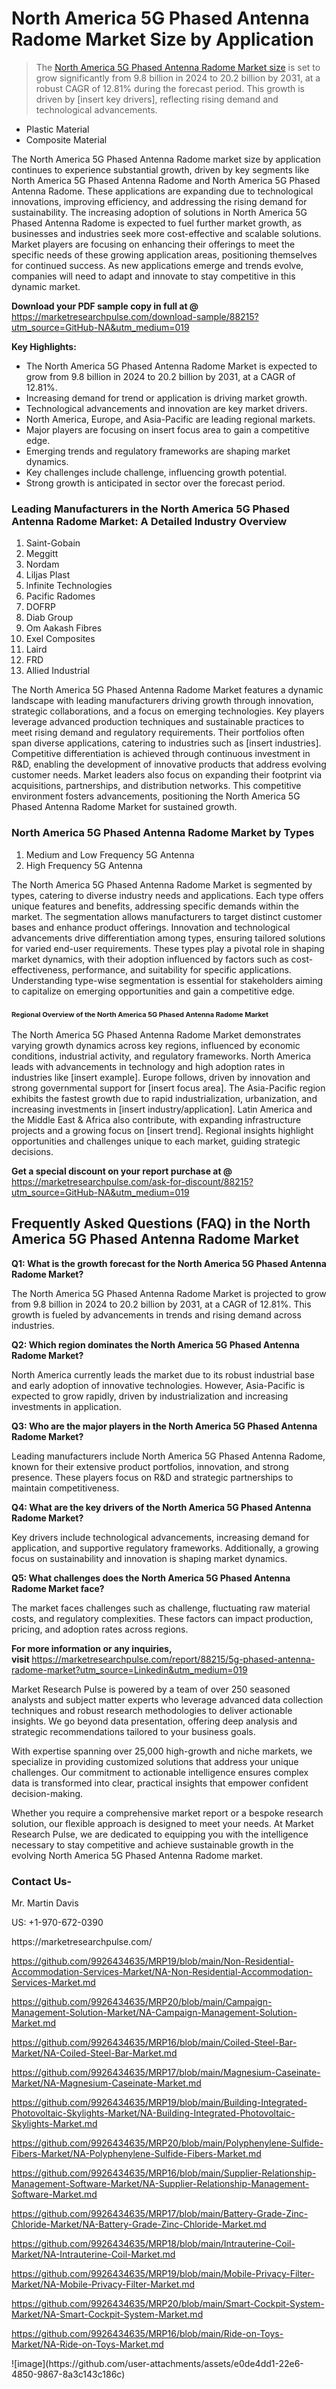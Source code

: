 <h1>North America 5G Phased Antenna Radome Market&nbsp;Size by Application</h1><blockquote><p>The <a href="https://marketresearchpulse.com/download-sample/88215?utm_source=GitHub-NA&amp;utm_medium=019">North America 5G Phased Antenna Radome Market size</a> is set to grow significantly from 9.8 billion in 2024 to 20.2 billion by 2031, at a robust CAGR of 12.81% during the forecast period. This growth is driven by [insert key drivers], reflecting rising demand and technological advancements.</p></blockquote><ul><li>Plastic Material<li> Composite Material</li></ul><p>The North America 5G Phased Antenna Radome market size by application continues to experience substantial growth, driven by key segments like North America 5G Phased Antenna Radome and North America 5G Phased Antenna Radome. These applications are expanding due to technological innovations, improving efficiency, and addressing the rising demand for sustainability. The increasing adoption of solutions in North America 5G Phased Antenna Radome is expected to fuel further market growth, as businesses and industries seek more cost-effective and scalable solutions. Market players are focusing on enhancing their offerings to meet the specific needs of these growing application areas, positioning themselves for continued success. As new applications emerge and trends evolve, companies will need to adapt and innovate to stay competitive in this dynamic market.</p><p><strong>Download your PDF sample copy in full at @ </strong><a href="https://marketresearchpulse.com/download-sample/88215?utm_source=GitHub-NA&amp;utm_medium=019">https://marketresearchpulse.com/download-sample/88215?utm_source=GitHub-NA&amp;utm_medium=019</a></p><p><strong>Key Highlights: </strong></p><ul><li>The North America 5G Phased Antenna Radome Market is expected to grow from 9.8 billion in 2024 to 20.2 billion by 2031, at a CAGR of 12.81%.</li><li>Increasing demand for trend or application is driving market growth.</li><li>Technological advancements and innovation are key market drivers.</li><li>North America, Europe, and Asia-Pacific are leading regional markets.</li><li>Major players are focusing on insert focus area to gain a competitive edge.</li><li>Emerging trends and regulatory frameworks are shaping market dynamics.</li><li>Key challenges include challenge, influencing growth potential.</li><li>Strong growth is anticipated in sector over the forecast period.</li></ul><h3>Leading Manufacturers in the North America 5G Phased Antenna Radome Market: A Detailed Industry Overview</h3><ol><li>Saint-Gobain</li><li>Meggitt</li><li>Nordam</li><li>Liljas Plast</li><li>lnfinite Technologies</li><li>Pacific Radomes</li><li>DOFRP</li><li>Diab Group</li><li>Om Aakash Fibres</li><li>Exel Composites</li><li>Laird</li><li>FRD</li><li>Allied Industrial</li></ol><div class="flex max-w-full flex-col flex-grow"><div class="min-h-8 text-message flex w-full flex-col items-end gap-2 whitespace-normal break-words [.text-message+&amp;]:mt-5" dir="auto" data-message-author-role="assistant" data-message-id="fd8432e4-4910-450d-b182-61b7bfb0a01f" data-message-model-slug="gpt-4o"><div class="flex w-full flex-col gap-1 empty:hidden first:pt-[3px]"><div class="markdown prose w-full break-words dark:prose-invert light"><p>The North America 5G Phased Antenna Radome Market features a dynamic landscape with leading manufacturers driving growth through innovation, strategic collaborations, and a focus on emerging technologies. Key players leverage advanced production techniques and sustainable practices to meet rising demand and regulatory requirements. Their portfolios often span diverse applications, catering to industries such as [insert industries]. Competitive differentiation is achieved through continuous investment in R&amp;D, enabling the development of innovative products that address evolving customer needs. Market leaders also focus on expanding their footprint via acquisitions, partnerships, and distribution networks. This competitive environment fosters advancements, positioning the North America 5G Phased Antenna Radome Market for sustained growth.</p></div></div></div></div><h3>North America 5G Phased Antenna Radome Market by Types</h3><ol><li>Medium and Low Frequency 5G Antenna<li> High Frequency 5G Antenna</li></ol><div class="flex max-w-full flex-col flex-grow"><div class="min-h-8 text-message flex w-full flex-col items-end gap-2 whitespace-normal break-words [.text-message+&amp;]:mt-5" dir="auto" data-message-author-role="assistant" data-message-id="084470be-0bb7-4664-bddf-5156b4f41249" data-message-model-slug="gpt-4o-mini"><div class="flex w-full flex-col gap-1 empty:hidden first:pt-[3px]"><div class="markdown prose w-full break-words dark:prose-invert light"><p>The North America 5G Phased Antenna Radome Market is segmented by types, catering to diverse industry needs and applications. Each type offers unique features and benefits, addressing specific demands within the market. The segmentation allows manufacturers to target distinct customer bases and enhance product offerings. Innovation and technological advancements drive differentiation among types, ensuring tailored solutions for varied end-user requirements. These types play a pivotal role in shaping market dynamics, with their adoption influenced by factors such as cost-effectiveness, performance, and suitability for specific applications. Understanding type-wise segmentation is essential for stakeholders aiming to capitalize on emerging opportunities and gain a competitive edge.</p></div></div></div></div><h3><span style="font-size: 11px;">Regional Overview of the North America 5G Phased Antenna Radome Market</span></h3><div class="flex max-w-full flex-col flex-grow"><div class="min-h-8 text-message flex w-full flex-col items-end gap-2 whitespace-normal break-words [.text-message+&amp;]:mt-5" dir="auto" data-message-author-role="assistant" data-message-id="e9038762-ce64-4e30-91c9-9bd413514231" data-message-model-slug="gpt-4o-mini"><div class="flex w-full flex-col gap-1 empty:hidden first:pt-[3px]"><div class="markdown prose w-full break-words dark:prose-invert light"><p>The North America 5G Phased Antenna Radome Market demonstrates varying growth dynamics across key regions, influenced by economic conditions, industrial activity, and regulatory frameworks. North America leads with advancements in technology and high adoption rates in industries like [insert example]. Europe follows, driven by innovation and strong governmental support for [insert focus area]. The Asia-Pacific region exhibits the fastest growth due to rapid industrialization, urbanization, and increasing investments in [insert industry/application]. Latin America and the Middle East &amp; Africa also contribute, with expanding infrastructure projects and a growing focus on [insert trend]. Regional insights highlight opportunities and challenges unique to each market, guiding strategic decisions.</p></div></div></div></div><p><strong>Get a special discount on your report purchase at @ </strong><a href="https://marketresearchpulse.com/ask-for-discount/88215?utm_source=GitHub-NA&amp;utm_medium=019">https://marketresearchpulse.com/ask-for-discount/88215?utm_source=GitHub-NA&amp;utm_medium=019</a></p><h2>Frequently Asked Questions (FAQ) in the North America 5G Phased Antenna Radome Market</h2><p><strong>Q1: What is the growth forecast for the North America 5G Phased Antenna Radome Market?</strong></p><p>The North America 5G Phased Antenna Radome Market is projected to grow from 9.8 billion in 2024 to 20.2 billion by 2031, at a CAGR of 12.81%. This growth is fueled by advancements in trends and rising demand across industries.</p><p><strong>Q2: Which region dominates the North America 5G Phased Antenna Radome Market?</strong></p><p>North America currently leads the market due to its robust industrial base and early adoption of innovative technologies. However, Asia-Pacific is expected to grow rapidly, driven by industrialization and increasing investments in application.</p><p><strong>Q3: Who are the major players in the North America 5G Phased Antenna Radome Market?</strong></p><p>Leading manufacturers include North America 5G Phased Antenna Radome, known for their extensive product portfolios, innovation, and strong presence. These players focus on R&amp;D and strategic partnerships to maintain competitiveness.</p><p><strong>Q4: What are the key drivers of the North America 5G Phased Antenna Radome Market?</strong></p><p>Key drivers include technological advancements, increasing demand for application, and supportive regulatory frameworks. Additionally, a growing focus on sustainability and innovation is shaping market dynamics.</p><p><strong>Q5: What challenges does the North America 5G Phased Antenna Radome Market face?</strong></p><p>The market faces challenges such as challenge, fluctuating raw material costs, and regulatory complexities. These factors can impact production, pricing, and adoption rates across regions.</p><p><strong>For more information or any inquiries, visit&nbsp;</strong><a href="https://marketresearchpulse.com/report/88215/5g-phased-antenna-radome-market?utm_source=Linkedin&utm_medium=019">https://marketresearchpulse.com/report/88215/5g-phased-antenna-radome-market?utm_source=Linkedin&utm_medium=019</a></p><p>Market Research Pulse is powered by a team of over 250 seasoned analysts and subject matter experts who leverage advanced data collection techniques and robust research methodologies to deliver actionable insights. We go beyond data presentation, offering deep analysis and strategic recommendations tailored to your business goals.</p><p>With expertise spanning over 25,000 high-growth and niche markets, we specialize in providing customized solutions that address your unique challenges. Our commitment to actionable intelligence ensures complex data is transformed into clear, practical insights that empower confident decision-making.</p><p>Whether you require a comprehensive market report or a bespoke research solution, our flexible approach is designed to meet your needs. At Market Research Pulse, we are dedicated to equipping you with the intelligence necessary to stay competitive and achieve sustainable growth in the evolving North America 5G Phased Antenna Radome market.</p><h3><strong>Contact Us-</strong></h3><p>Mr. Martin Davis</p><p>US: +1-970-672-0390</p><p>https://marketresearchpulse.com/</p><p><a href="https://github.com/9926434635/MRP19/blob/main/Non-Residential-Accommodation-Services-Market/NA-Non-Residential-Accommodation-Services-Market.md">https://github.com/9926434635/MRP19/blob/main/Non-Residential-Accommodation-Services-Market/NA-Non-Residential-Accommodation-Services-Market.md</a></p><p><a href="https://github.com/9926434635/MRP20/blob/main/Campaign-Management-Solution-Market/NA-Campaign-Management-Solution-Market.md">https://github.com/9926434635/MRP20/blob/main/Campaign-Management-Solution-Market/NA-Campaign-Management-Solution-Market.md</a></p><p><a href="https://github.com/9926434635/MRP16/blob/main/Coiled-Steel-Bar-Market/NA-Coiled-Steel-Bar-Market.md">https://github.com/9926434635/MRP16/blob/main/Coiled-Steel-Bar-Market/NA-Coiled-Steel-Bar-Market.md</a></p><p><a href="https://github.com/9926434635/MRP17/blob/main/Magnesium-Caseinate-Market/NA-Magnesium-Caseinate-Market.md">https://github.com/9926434635/MRP17/blob/main/Magnesium-Caseinate-Market/NA-Magnesium-Caseinate-Market.md</a></p><p><a href="https://github.com/9926434635/MRP19/blob/main/Building-Integrated-Photovoltaic-Skylights-Market/NA-Building-Integrated-Photovoltaic-Skylights-Market.md">https://github.com/9926434635/MRP19/blob/main/Building-Integrated-Photovoltaic-Skylights-Market/NA-Building-Integrated-Photovoltaic-Skylights-Market.md</a></p><p><a href="https://github.com/9926434635/MRP20/blob/main/Polyphenylene-Sulfide-Fibers-Market/NA-Polyphenylene-Sulfide-Fibers-Market.md">https://github.com/9926434635/MRP20/blob/main/Polyphenylene-Sulfide-Fibers-Market/NA-Polyphenylene-Sulfide-Fibers-Market.md</a></p><p><a href="https://github.com/9926434635/MRP16/blob/main/Supplier-Relationship-Management-Software-Market/NA-Supplier-Relationship-Management-Software-Market.md">https://github.com/9926434635/MRP16/blob/main/Supplier-Relationship-Management-Software-Market/NA-Supplier-Relationship-Management-Software-Market.md</a></p><p><a href="https://github.com/9926434635/MRP17/blob/main/Battery-Grade-Zinc-Chloride-Market/NA-Battery-Grade-Zinc-Chloride-Market.md">https://github.com/9926434635/MRP17/blob/main/Battery-Grade-Zinc-Chloride-Market/NA-Battery-Grade-Zinc-Chloride-Market.md</a></p><p><a href="https://github.com/9926434635/MRP18/blob/main/Intrauterine-Coil-Market/NA-Intrauterine-Coil-Market.md">https://github.com/9926434635/MRP18/blob/main/Intrauterine-Coil-Market/NA-Intrauterine-Coil-Market.md</a></p><p><a href="https://github.com/9926434635/MRP19/blob/main/Mobile-Privacy-Filter-Market/NA-Mobile-Privacy-Filter-Market.md">https://github.com/9926434635/MRP19/blob/main/Mobile-Privacy-Filter-Market/NA-Mobile-Privacy-Filter-Market.md</a></p><p><a href="https://github.com/9926434635/MRP20/blob/main/Smart-Cockpit-System-Market/NA-Smart-Cockpit-System-Market.md">https://github.com/9926434635/MRP20/blob/main/Smart-Cockpit-System-Market/NA-Smart-Cockpit-System-Market.md</a></p><p><a href="https://github.com/9926434635/MRP16/blob/main/Ride-on-Toys-Market/NA-Ride-on-Toys-Market.md">https://github.com/9926434635/MRP16/blob/main/Ride-on-Toys-Market/NA-Ride-on-Toys-Market.md</a></p>
![image](https://github.com/user-attachments/assets/e0de4dd1-22e6-4850-9867-8a3c143c186c)
